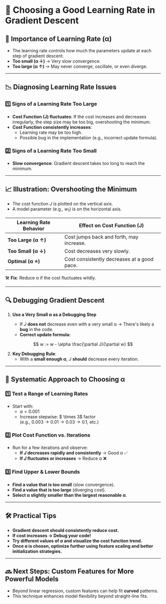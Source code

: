 # 📌 Choosing a Good Learning Rate in Gradient Descent

## 🚀 Importance of Learning Rate (α)

- The learning rate controls how much the parameters update at each step of gradient descent.
- **Too small (α ↓)** → Very slow convergence.
- **Too large (α ↑)** → May never converge, oscillate, or even diverge.

---

## 📉 Diagnosing Learning Rate Issues

### 1️⃣ **Signs of a Learning Rate Too Large**

- **Cost Function (J) fluctuates**: If the cost increases and decreases irregularly, the step size may be too big, overshooting the minimum.
- **Cost Function consistently increases**:
  - Learning rate may be too high.
  - Possible bug in the implementation (e.g., incorrect update formula).

### 2️⃣ **Signs of a Learning Rate Too Small**

- **Slow convergence**: Gradient descent takes too long to reach the minimum.

---

## 📈 Illustration: Overshooting the Minimum

- The cost function $J$ is plotted on the vertical axis.
- A model parameter (e.g., $w_1$) is on the horizontal axis.

| **Learning Rate Behavior** | **Effect on Cost Function (J)**             |
| -------------------------- | ------------------------------------------- |
| **Too Large (α ↑)**        | Cost jumps back and forth, may increase.    |
| **Too Small (α ↓)**        | Cost decreases very slowly.                 |
| **Optimal (α ⭐)**         | Cost consistently decreases at a good pace. |

🛠 **Fix**: Reduce α if the cost fluctuates wildly.

---

## 🔍 Debugging Gradient Descent

1. **Use a Very Small α as a Debugging Step**

   - If $J$ **does not** decrease even with a very small α → There's likely a **bug** in the code.
   - **Correct update formula:**

$$
w := w - \alpha \frac{\partial J}{\partial w}
$$

2. **Key Debugging Rule**:
   - With a **small enough α**, $J$ **should** decrease every iteration.

---

## 🎯 Systematic Approach to Choosing α

### 1️⃣ **Test a Range of Learning Rates**

- Start with:
  - $\alpha = 0.001$
  - Increase stepwise: $ \times 3$ factor  
    (e.g., $0.003 \rightarrow 0.01 \rightarrow 0.03 \rightarrow 0.1$, etc.)

### 2️⃣ **Plot Cost Function vs. Iterations**

- Run for a few iterations and observe:
  - **If $J$ decreases rapidly and consistently** → Good α ✅
  - **If $J$ fluctuates or increases** → Reduce α ❌

### 3️⃣ **Find Upper & Lower Bounds**

- **Find a value that is too small** (slow convergence).
- **Find a value that is too large** (diverging cost).
- **Select α slightly smaller than the largest reasonable α**.

---

## 🛠 Practical Tips

- **Gradient descent should consistently reduce cost.**
- **If cost increases → Debug your code!**
- **Try different values of $a$ and visualize the cost function trend.**
- **Once $a$ is chosen, optimize further using feature scaling and better initialization strategies.**

---

## 🔜 Next Steps: Custom Features for More Powerful Models

- Beyond linear regression, custom features can help fit **curved** patterns.
- This technique enhances model flexibility beyond straight-line fits.
